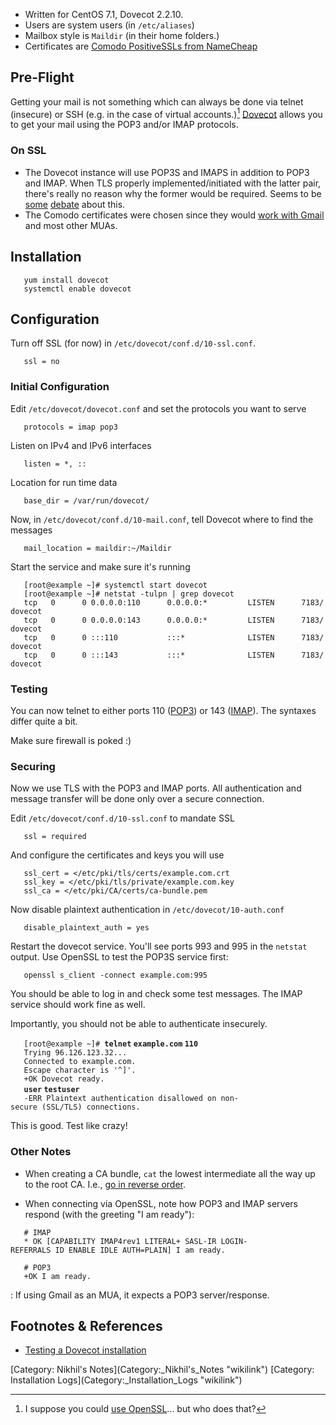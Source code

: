 -   Written for CentOS 7.1, Dovecot 2.2.10.
-   Users are system users (in `/etc/aliases`)
-   Mailbox style is `Maildir` (in their home folders.)
-   Certificates are [Comodo PositiveSSLs from
    NameCheap](https://www.namecheap.com/security/ssl-certificates/domain-validation.aspx)

Pre-Flight
----------

Getting your mail is not something which can always be done via telnet
(insecure) or SSH (e.g. in the case of virtual accounts.)[^1]
[Dovecot](http://www.dovecot.org/) allows you to get your mail using the
POP3 and/or IMAP protocols.

### On SSL

-   The Dovecot instance will use POP3S and IMAPS in addition to POP3
    and IMAP. When TLS properly implemented/initiated with the latter
    pair, there's really no reason why the former would be required.
    Seems to be [some](http://wiki.dovecot.org/SSL)
    [debate](https://support.google.com/mail/answer/1074635?hl=en&uls=en)
    about this.
-   The Comodo certificates were chosen since they would [work with
    Gmail](http://www.tomsguide.com/us/Gmail-SSL-POP3-Certificate-Self-Signed,news-16468.html)
    and most other MUAs.

Installation
------------

`   yum install dovecot`  
`   systemctl enable dovecot`

Configuration
-------------

Turn off SSL (for now) in `/etc/dovecot/conf.d/10-ssl.conf`.

`   ssl = no`

### Initial Configuration

Edit `/etc/dovecot/dovecot.conf` and set the protocols you want to serve

`   protocols = imap pop3`

Listen on IPv4 and IPv6 interfaces

`   listen = *, ::`

Location for run time data

`   base_dir = /var/run/dovecot/`

Now, in `/etc/dovecot/conf.d/10-mail.conf`, tell Dovecot where to find
the messages

`   mail_location = maildir:~/Maildir`

Start the service and make sure it's running

`   [root@example ~]# systemctl start dovecot`  
`   [root@example ~]# netstat -tulpn | grep dovecot`  
`   tcp   0      0 0.0.0.0:110      0.0.0.0:*         LISTEN      7183/dovecot`  
`   tcp   0      0 0.0.0.0:143      0.0.0.0:*         LISTEN      7183/dovecot`  
`   tcp   0      0 :::110           :::*              LISTEN      7183/dovecot`  
`   tcp   0      0 :::143           :::*              LISTEN      7183/dovecot`

### Testing

You can now telnet to either ports 110
([POP3](http://www.anta.net/misc/telnet-troubleshooting/pop.shtml)) or
143
([IMAP](http://www.anta.net/misc/telnet-troubleshooting/imap.shtml)).
The syntaxes differ quite a bit.

Make sure firewall is poked :)

### Securing

Now we use TLS with the POP3 and IMAP ports. All authentication and
message transfer will be done only over a secure connection.

Edit `/etc/dovecot/conf.d/10-ssl.conf` to mandate SSL

`   ssl = required`

And configure the certificates and keys you will use

`   ssl_cert = </etc/pki/tls/certs/example.com.crt`  
`   ssl_key = </etc/pki/tls/private/example.com.key`  
`   ssl_ca = </etc/pki/CA/certs/ca-bundle.pem`

Now disable plaintext authentication in `/etc/dovecot/10-auth.conf`

`   disable_plaintext_auth = yes`

Restart the dovecot service. You'll see ports 993 and 995 in the
`netstat` output. Use OpenSSL to test the POP3S service first:

`   openssl s_client -connect example.com:995`

You should be able to log in and check some test messages. The IMAP
service should work fine as well.

Importantly, you should not be able to authenticate insecurely.

`   [root@example ~]# `**`telnet` `example.com` `110`**  
`   Trying 96.126.123.32...`  
`   Connected to example.com.`  
`   Escape character is '^]'.`  
`   +OK Dovecot ready.`  
`   `**`user` `testuser`**  
`   -ERR Plaintext authentication disallowed on non-secure (SSL/TLS) connections.`

This is good. Test like crazy!

### Other Notes

-   When creating a CA bundle, `cat` the lowest intermediate all the way
    up to the root CA. I.e., [go in reverse
    order](https://support.comodo.com/index.php?/Knowledgebase/Article/View/643/0/how-do-i-make-my-own-bundle-file-from-crt-files).

<!-- -->

-   When connecting via OpenSSL, note how POP3 and IMAP servers respond
    (with the greeting "I am ready"):

`   # IMAP`  
`   * OK [CAPABILITY IMAP4rev1 LITERAL+ SASL-IR LOGIN-REFERRALS ID ENABLE IDLE AUTH=PLAIN] I am ready.`

`   # POP3`  
`   +OK I am ready.`

:   If using Gmail as an MUA, it expects a POP3 server/response.

Footnotes & References
----------------------

-   [Testing a Dovecot
    installation](http://wiki.dovecot.org/TestInstallation)

<references />
[Category: Nikhil's Notes](Category:_Nikhil's_Notes "wikilink")
[Category: Installation Logs](Category:_Installation_Logs "wikilink")

[^1]: I suppose you could [use
    OpenSSL](Postfix#Doing_things_securely "wikilink")... but who does
    that?
